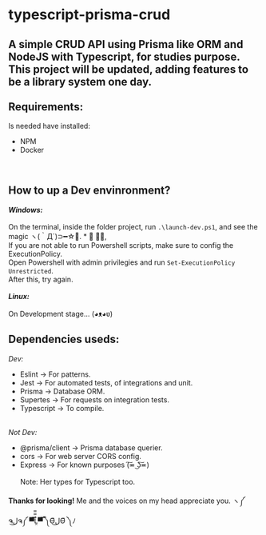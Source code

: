 # typescript-prisma-crud

A simple CRUD API using Prisma like ORM and NodeJS with Typescript, for studies purpose.<br>
This project will be updated, adding features to be a library system one day.<br><br>
Requirements:
---
Is needed have installed:
- NPM
- Docker
<br>

How to up a Dev envinronment?
---
**_Windows:_**<br><br>
On the terminal, inside the folder project, run `.\launch-dev.ps1`, and see the magic ヽ(｀Д´)⊃━☆ﾟ. * ･ ｡ﾟ,<br>
If you are not able to run Powershell scripts, make sure to config the ExecutionPolicy.<br>
Open Powershell with admin privilegies and run `Set-ExecutionPolicy Unrestricted`.<br>
After this, try again.
<br><br>
**_Linux:_**<br><br>
On Development stage... (◕ᴥ◕ʋ)

Dependencies useds:<br>
---
_Dev:_
- Eslint &rarr; For patterns.
- Jest &rarr; For automated tests, of integrations and unit. 
- Prisma &rarr; Database ORM.
- Supertes &rarr; For requests on integration tests.
- Typescript &rarr; To compile.
<br><br>

_Not Dev:_
- @prisma/client &rarr; Prisma database querier.
- cors &rarr; For web server CORS config.
- Express &rarr; For known purposes 	(͠≖ ͜ʖ͠≖)
<br><br>
Note: Her types for Typescript too.

**Thanks for looking!** Me and the voices on my head appreciate you. ヽ༼ ຈل͜ຈ༼ ▀̿̿Ĺ̯̿̿▀̿ ̿༽Ɵ͆ل͜Ɵ͆ ༽ﾉ

